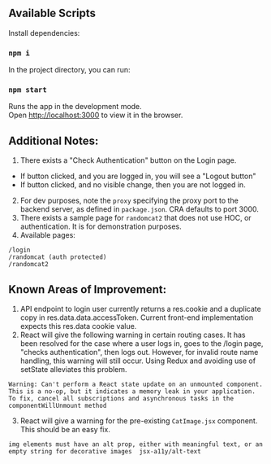 ## Available Scripts

Install dependencies:
### `npm i`

In the project directory, you can run:

### `npm start`

Runs the app in the development mode.<br />
Open [http://localhost:3000](http://localhost:3000) to view it in the browser.


## Additional Notes:
1. There exists a "Check Authentication" button on the Login page.
* If button clicked, and you are logged in, you will see a "Logout button"
* If button clicked, and no visible change, then you are not logged in.
2. For dev purposes, note the `proxy` specifying the proxy port to the backend server, as defined in `package.json`. CRA defaults to port 3000.
3. There exists a sample page for `randomcat2` that does not use HOC, or authentication. It is for demonstration purposes.
4. Available pages:
```
/login
/randomcat (auth protected)
/randomcat2
```


## Known Areas of Improvement:
1. API endpoint to login user currently returns a res.cookie and a duplicate copy in res.data.data.accessToken. Current front-end implementation expects this res.data cookie value.
2. React will give the following warning in certain routing cases. It has been resolved for the case where a user logs in, goes to the /login page, "checks authentication", then logs out. However, for invalid route name handling, this warning will still occur. Using Redux and avoiding use of setState alleviates this problem.
```
Warning: Can't perform a React state update on an unmounted component. This is a no-op, but it indicates a memory leak in your application. To fix, cancel all subscriptions and asynchronous tasks in the componentWillUnmount method
```
3. React will give a warning for the pre-existing `CatImage.jsx` component. This should be an easy fix.
```
img elements must have an alt prop, either with meaningful text, or an empty string for decorative images  jsx-a11y/alt-text
```
